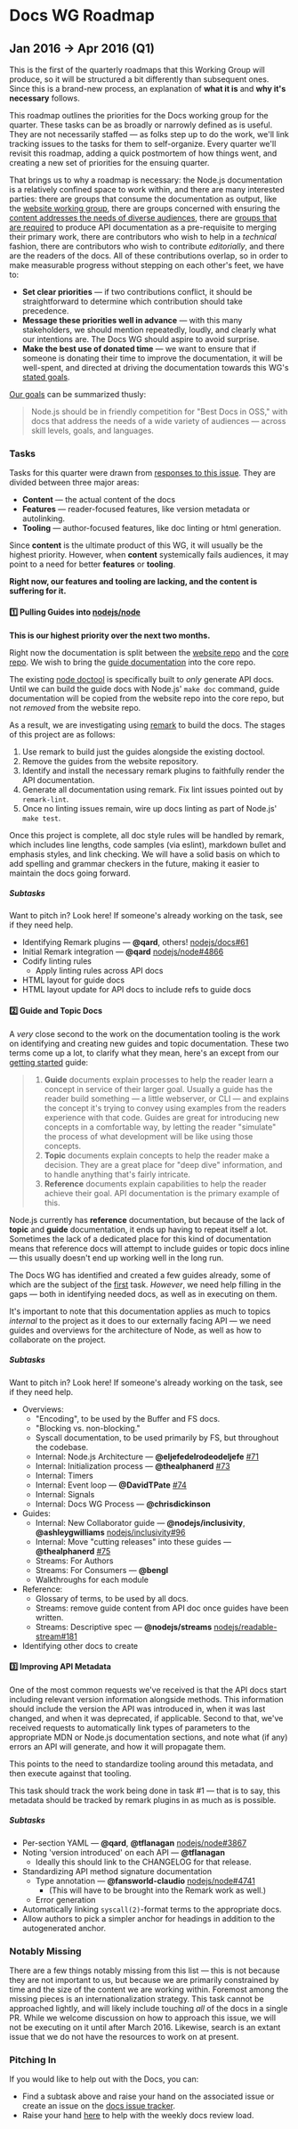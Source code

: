 # Docs WG Roadmap

## Jan 2016 → Apr 2016 (Q1)

This is the first of the quarterly roadmaps that this Working Group will
produce, so it will be structured a bit differently than subsequent ones. Since
this is a brand-new process, an explanation of **what it is** and **why it's
necessary** follows.

This roadmap outlines the priorities for the Docs working group for the
quarter. These tasks can be as broadly or narrowly defined as is useful. They
are not necessarily staffed — as folks step up to do the work, we'll link
tracking issues to the tasks for them to self-organize. Every quarter we'll
revisit this roadmap, adding a quick postmortem of how things went, and
creating a new set of priorities for the ensuing quarter.

That brings us to why a roadmap is necessary: the Node.js documentation is a
relatively confined space to work within, and there are many interested
parties: there are groups that consume the documentation as output, like the
[website working group][wg-website], there are groups concerned with ensuring
the [content addresses the needs of diverse audiences][wg-inclusivity], there are
[groups that are required][wg-ctc] to produce API documentation as a
pre-requisite to merging their primary work, there are contributors who wish to
help in a _technical_ fashion, there are contributors who wish to contribute
_editorially_, and there are the readers of the docs. All of these
contributions overlap, so in order to make measurable progress without stepping
on each other's feet, we have to:

* **Set clear priorities** — if two contributions conflict, it should be
  straightforward to determine which contribution should take precedence.
* **Message these priorities well in advance** — with this many stakeholders,
  we should mention repeatedly, loudly, and clearly what our intentions are.
  The Docs WG should aspire to avoid surprise.
* **Make the best use of donated time** — we want to ensure that if someone is
  donating their time to improve the documentation, it will be well-spent, and
  directed at driving the documentation towards this WG's [stated goals][goals].

[Our goals][goals] can be summarized thusly:

> Node.js should be in friendly competition for "Best Docs in OSS," with docs
> that address the needs of a wide variety of audiences — across skill levels,
> goals, and languages.

### Tasks

Tasks for this quarter were drawn from [responses to this issue][issue-roadmap].
They are divided between three major areas:

* **Content** — the actual content of the docs
* **Features** — reader-focused features, like version metadata or autolinking.
* **Tooling** — author-focused features, like doc linting or html generation.

Since **content** is the ultimate product of this WG, it will usually be the
highest priority. However, when **content** systemically fails audiences, it
may point to a need for better **features** or **tooling**.

**Right now, our features and tooling are lacking, and the content is suffering
for it.**

#### :one: Pulling Guides into [nodejs/node][repo-nodejs]

**This is our highest priority over the next two months.**

Right now the documentation is split between the [website repo][wg-website] and
the [core repo][wg-ctc]. We wish to bring the [guide documentation][guide-docs]
into the core repo.

The existing [node doctool][ref-doctool] is specifically built to _only_
generate API docs. Until we can build the guide docs with Node.js' `make doc`
command, guide documentation will be copied from the website repo into the core
repo, but not *removed* from the website repo.

As a result, we are investigating using [remark][ref-remark] to build the
docs. The stages of this project are as follows:

1. Use remark to build just the guides alongside the existing doctool.
2. Remove the guides from the website repository.
3. Identify and install the necessary remark plugins to faithfully render the
   API documentation.
4. Generate all documentation using remark. Fix lint issues pointed out by
   `remark-lint`.
5. Once no linting issues remain, wire up docs linting as part of Node.js'
   `make test`.

Once this project is complete, all doc style rules will be handled by remark,
which includes line lengths, code samples (via eslint), markdown bullet and
emphasis styles, and link checking. We will have a solid basis on which to add
spelling and grammar checkers in the future, making it easier to maintain the
docs going forward.

##### Subtasks

Want to pitch in? Look here! If someone's already working on the task, see
if they need help.

* Identifying Remark plugins — **@qard**, others! [nodejs/docs#61](https://github.com/nodejs/docs/issues/61)
* Initial Remark integration — **@qard** [nodejs/node#4866](https://github.com/nodejs/node/pull/4866)
* Codify linting rules
  * Apply linting rules across API docs
* HTML layout for guide docs
* HTML layout update for API docs to include refs to guide docs

#### :two: Guide and Topic Docs

A _very_ close second to the work on the documentation tooling is the work on
identifying and creating new guides and topic documentation. These two terms
come up a lot, to clarify what they mean, here's an except from our [getting
started][ref-getting-started] guide:

> 1. **Guide** documents explain processes to help the reader learn a concept
> in service of their larger goal. Usually a guide has the reader build
> something — a little webserver, or CLI — and explains the concept it's trying
> to convey using examples from the readers experience with that code. Guides
> are great for introducing new concepts in a comfortable way, by letting the
> reader "simulate" the process of what development will be like using those
> concepts.
> 2. **Topic** documents explain concepts to help the reader make a decision.
> They are a great place for "deep dive" information, and to handle anything
> that's fairly intricate.
> 3. **Reference** documents explain capabilities to help the reader achieve
> their goal. API documentation is the primary example of this.

Node.js currently has **reference** documentation, but because of the lack of
**topic** and **guide** documentation, it ends up having to repeat itself a
lot. Sometimes the lack of a dedicated place for this kind of documentation
means that reference docs will attempt to include guides or topic docs inline —
this usually doesn't end up working well in the long run.

The Docs WG has identified and created a few guides already, some of which are
the subject of the [first](#one-pulling-guides-into-nodejsnode) task.
*However*, we need help filling in the gaps — both in identifying needed docs,
as well as in executing on them.

It's important to note that this documentation applies as much to topics
*internal* to the project as it does to our externally facing API — we need
guides and overviews for the architecture of Node, as well as how to
collaborate on the project.

##### Subtasks

Want to pitch in? Look here! If someone's already working on the task, see
if they need help.

* Overviews:
  * "Encoding", to be used by the Buffer and FS docs.
  * "Blocking vs. non-blocking."
  * Syscall documentation, to be used primarily by FS, but throughout the codebase.
  * Internal: Node.js Architecture — **@eljefedelrodeodeljefe** [#71](https://github.com/nodejs/docs/issues/71)
  * Internal: Initialization process — **@thealphanerd** [#73](https://github.com/nodejs/docs/issues/73)
  * Internal: Timers
  * Internal: Event loop — **@DavidTPate** [#74](https://github.com/nodejs/docs/issues/74)
  * Internal: Signals
  * Internal: Docs WG Process — **@chrisdickinson**
* Guides:
  * Internal: New Collaborator guide — **@nodejs/inclusivity**, **@ashleygwilliams** [nodejs/inclusivity#96](https://github.com/nodejs/inclusivity/issues/96)
  * Internal: Move "cutting releases" into these guides — **@thealphanerd** [#75](https://github.com/nodejs/docs/issues/75)
  * Streams: For Authors
  * Streams: For Consumers — **@bengl**
  * Walkthroughs for each module
* Reference:
  * Glossary of terms, to be used by all docs.
  * Streams: remove guide content from API doc once guides have been written.
  * Streams: Descriptive spec — **@nodejs/streams** [nodejs/readable-stream#181](https://github.com/nodejs/readable-stream/issues/181)
* Identifying other docs to create 

#### :three: Improving API Metadata

One of the most common requests we've received is that the API docs start
including relevant version information alongside methods. This information
should include the version the API was introduced in, when it was last changed,
and when it was deprecated, if applicable. Second to that, we've received
requests to automatically link types of parameters to the appropriate MDN or
Node.js documentation sections, and note what (if any) errors an API will
generate, and how it will propagate them.

This points to the need to standardize tooling around this metadata, and then
execute against that tooling.

This task should track the work being done in task #1 — that is to say, this
metadata should be tracked by remark plugins in as much as is possible.

##### Subtasks

* Per-section YAML — **@qard**, **@tflanagan** [nodejs/node#3867](https://github.com/nodejs/node/pull/3867)
* Noting 'version introduced' on each API — **@tflanagan**
  * Ideally this should link to the CHANGELOG for that release.
* Standardizing API method signature documentation
  * Type annotation — **@fansworld-claudio** [nodejs/node#4741](https://github.com/nodejs/node/pull/4741)
    * (This will have to be brought into the Remark work as well.)
  * Error generation
* Automatically linking `syscall(2)`-format terms to the appropriate docs.
* Allow authors to pick a simpler anchor for headings in addition to the
  autogenerated anchor.

### Notably Missing

There are a few things notably missing from this list — this is not because
they are not important to us, but because we are primarily constrained by time
and the size of the content we are working within. Foremost among the missing
pieces is an internationalization strategy. This task cannot be approached
lightly, and will likely include touching *all* of the docs in a single PR.
While we welcome discussion on how to approach this issue, we will not be
executing on it until after March 2016. Likewise, search is an extant issue
that we do not have the resources to work on at present.

### Pitching In

If you would like to help out with the Docs, you can:

* Find a subtask above and raise your hand on the associated issue or create
  an issue on the [docs issue tracker][docs-tracker].
* Raise your hand [here][weekly-review] to help with the weekly docs review
  load.

[docs-tracker]: https://github.com/nodejs/docs/issues/new
[goals]: https://github.com/nodejs/node/blob/master/WORKING_GROUPS.md#documentation
[guide-docs]: https://github.com/nodejs/nodejs.org/tree/master/locale/en/docs/guides
[issue-roadmap]: https://github.com/nodejs/docs/issues/59
[ref-doctool]: https://github.com/nodejs/node/tree/master/tools/doc
[ref-getting-started]: ./GETTING-STARTED.md
[ref-remark]: https://www.npmjs.com/package/remark
[repo-nodejs]: https://github.com/nodejs/node
[weekly-review]: https://github.com/nodejs/docs/issues/69
[wg-ctc]: https://github.com/nodejs/node
[wg-inclusivity]: https://github.com/nodejs/inclusivity/
[wg-website]: https://github.com/nodejs/nodejs.org/
